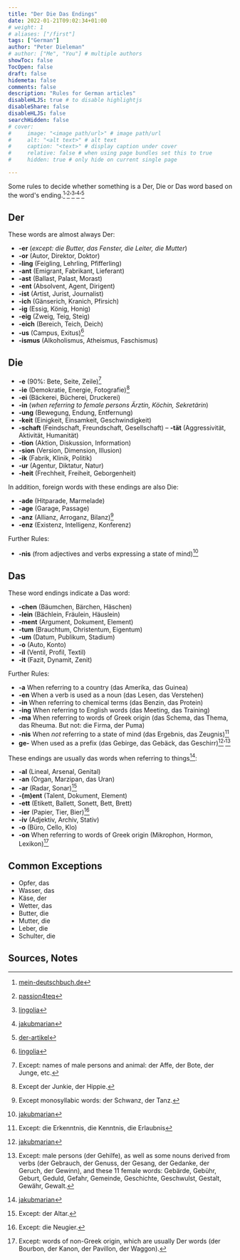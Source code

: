 ```yaml
---
title: "Der Die Das Endings"
date: 2022-01-21T09:02:34+01:00
# weight: 1
# aliases: ["/first"]
tags: ["German"]
author: "Peter Dieleman"
# author: ["Me", "You"] # multiple authors
showToc: false
TocOpen: false
draft: false
hidemeta: false
comments: false
description: "Rules for German articles"
disableHLJS: true # to disable highlightjs
disableShare: false
disableHLJS: false
searchHidden: false
# cover:
#     image: "<image path/url>" # image path/url
#     alt: "<alt text>" # alt text
#     caption: "<text>" # display caption under cover
#     relative: false # when using page bundles set this to true
#     hidden: true # only hide on current single page

---
```


Some rules to decide whether something is a Der, Die or Das word based on the word's ending.[^2]’[^3]’[^4]’[^5]’[^6]

## Der

These words are almost always Der:

- **-er** (_except: die Butter, das Fenster, die Leiter, die Mutter_)
- **-or** (Autor, Direktor, Doktor)
- **-ling** (Feigling, Lehrling, Pfifferling)
- **-ant** (Emigrant, Fabrikant, Lieferant)
- **-ast** (Ballast, Palast, Morast)
- **-ent** (Absolvent, Agent, Dirigent)
- **-ist** (Artist, Jurist, Journalist)
- **-ich** (Gänserich, Kranich, Pfirsich)
- **-ig** (Essig, König, Honig)
- **-eig** (Zweig, Teig, Steig)
- **-eich** (Bereich, Teich, Deich)
- **-us** (Campus, Exitus)[^4]
- **-ismus** (Alkoholismus, Atheismus, Faschismus)

## Die

- **-e** (90%: Bete, Seite, Zeile)[^9]
- **-ie** (Demokratie, Energie, Fotografie)[^1]
- **-ei** (Bäckerei, Bücherei, Druckerei)
- **-in** (_when referring to female persons Ärztin, Köchin, Sekretärin_)
- **-ung** (Bewegung, Endung, Entfernung)
- **-keit** (Einigkeit, Einsamkeit, Geschwindigkeit)
- **-schaft** (Feindschaft, Freundschaft, Gesellschaft)
– **-tät** (Aggressivität, Aktivität, Humanität)
- **-tion** (Aktion, Diskussion, Information)
- **-sion** (Version, Dimension, Illusion)
- **-ik** (Fabrik, Klinik, Politik)
- **-ur** (Agentur, Diktatur, Natur)
- **-heit** (Frechheit, Freiheit, Geborgenheit)

In addition, foreign words with these endings are also Die:

- **-ade** (Hitparade, Marmelade)
- **-age** (Garage, Passage)
- **-anz** (Allianz, Arroganz, Bilanz)[^8]
- **-enz** (Existenz, Intelligenz, Konferenz)

Further Rules:

- **-nis** (from adjectives and verbs expressing a state of mind)[^5]

## Das

These word endings indicate a Das word:

- **-chen** (Bäumchen, Bärchen, Häschen)
- **-lein** (Bächlein, Fräulein, Häuslein)
- **-ment** (Argument, Dokument, Element)
- **-tum** (Brauchtum, Christentum, Eigentum)
- **-um** (Datum, Publikum, Stadium)
- **-o** (Auto, Konto)
- **-il** (Ventil, Profil, Textil)
- **-it** (Fazit, Dynamit, Zenit)

Further Rules:

- **-a** When referring to a country (das Amerika, das Guinea)
- **-en** When a verb is used as a noun (das Lesen, das Verstehen)
- **-in** When referring to chemical terms (das Benzin, das Protein)
- **-ing** When referring to English words (das Meeting, das Training)
- **-ma** When referring to words of Greek origin (das Schema, das Thema, das Rheuma. But not: die Firma, der Puma)
- **-nis** When _not_ referring to a state of mind (das Ergebnis, das Zeugnis)[^10]
- **ge-** When used as a prefix (das Gebirge, das Gebäck, das Geschirr)[^5]’[^11]

These endings are usually das words when referring to things[^5]:

- **-al** (Lineal, Arsenal, Genital)
- **-an** (Organ, Marzipan, das Uran)
- **-ar** (Radar, Sonar)[^12]
- **-(m)ent** (Talent, Dokument, Element)
- **-ett** (Etikett, Ballett, Sonett, Bett, Brett)
- **-ier** (Papier, Tier, Bier)[^13]
- **-iv** (Adjektiv, Archiv, Stativ)
- **-o** (Büro, Cello, Klo)
- **-on** When referring to words of Greek origin (Mikrophon, Hormon, Lexikon)[^14]

## Common Exceptions

- Opfer, das
- Wasser, das
- Käse, der
- Wetter, das
- Butter, die
- Mutter, die
- Leber, die
- Schulter, die

## Sources, Notes

[^2]: [mein-deutschbuch.de](https://mein-deutschbuch.de/files/grammatik/nomen/artikel.pdf)
[^3]: [passion4teq](http://www.passion4teq.com/articles/der-die-das-genus-regeln/)
[^4]: [lingolia](https://deutsch.lingolia.com/en/grammar/nouns-and-articles/gender)
[^5]: [jakubmarian](https://jakubmarian.com/how-to-recognize-gender-in-german-using-endings/)
[^6]: [der-artikel](https://der-artikel.de/)
[^1]: Except der Junkie, der Hippie.
[^4]: Except das Genus, das Tempus.
[^8]: Except monosyllabic words: der Schwanz, der Tanz.
[^9]: Except: names of male persons and animal: der Affe, der Bote, der Junge, etc.
[^10]: Except: die Erkenntnis, die Kenntnis, die Erlaubnis
[^11]: Except: male persons (der Gehilfe), as well as some nouns derived from verbs (der Gebrauch, der Genuss, der Gesang, der Gedanke, der Geruch, der Gewinn), and these 11 female words: Gebärde, Gebühr, Geburt, Geduld, Gefahr,  Gemeinde, Geschichte, Geschwulst, Gestalt,  Gewähr, Gewalt.
[^12]: Except: der Altar.
[^13]: Except: die Neugier.
[^14]: Except: words of non-Greek origin, which are usually Der words (der Bourbon, der Kanon, der Pavillon, der Waggon).
